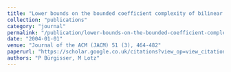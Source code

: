 ```yaml
---
title: "Lower bounds on the bounded coefficient complexity of bilinear maps"
collection: "publications"
category: "journal"
permalink: "/publication/lower-bounds-on-the-bounded-coefficient-complexity-of-bilinear-maps"
date: "2004-01-01"
venue: "Journal of the ACM (JACM) 51 (3), 464-482"
paperurl: "https://scholar.google.co.uk/citations?view_op=view_citation&hl=en&user=ALeJ0sAAAAAJ&pagesize=100&sortby=pubdate&citation_for_view=ALeJ0sAAAAAJ:W7OEmFMy1HYC"
authors: "P Bürgisser, M Lotz"
---
```

